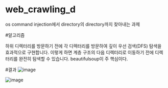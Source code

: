 # web_crawling_d
os command injection에서 directory의 directory까지 찾아내는 과제

#알고리즘

하위 디렉터리를 방문하기 전에 각 디렉터리를 방문하여 깊이 우선 검색(DFS) 탐색을 효과적으로 구현합니다. 이렇게 하면 계층 구조의 다음 디렉터리로 이동하기 전에 디렉터리를 완전히 탐색할 수 있습니다.
beautifulsoup이 주 핵심이다.

#결과
![image](https://github.com/Kimyeonjin1230/web_crawling_d/assets/114148238/104435ba-2747-4347-ad6c-01b39ca7df1b)


![image](https://github.com/Kimyeonjin1230/web_crawling_d/assets/114148238/d49513f0-f754-4604-8282-f193bd8754a5)

